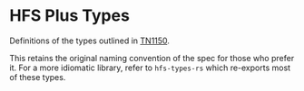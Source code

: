 # HFS Plus Types
Definitions of the types outlined in [TN1150](https://developer.apple.com/library/archive/technotes/tn/tn1150.html).

This retains the original naming convention of the spec for those who prefer it. For a more idiomatic library, refer to `hfs-types-rs` which re-exports most of these types.